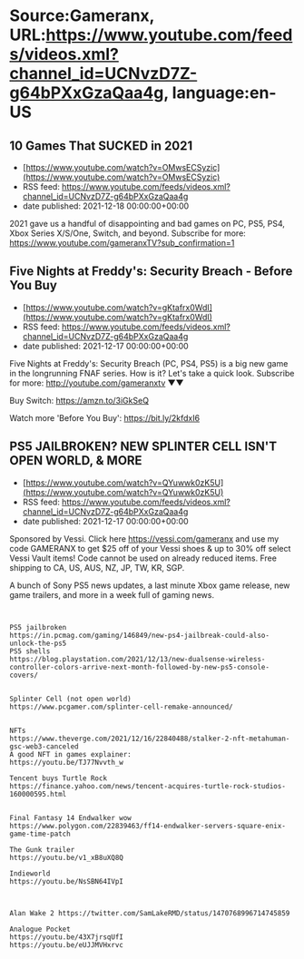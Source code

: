 # Source:Gameranx, URL:https://www.youtube.com/feeds/videos.xml?channel_id=UCNvzD7Z-g64bPXxGzaQaa4g, language:en-US

## 10 Games That SUCKED in 2021
 - [https://www.youtube.com/watch?v=OMwsECSyzic](https://www.youtube.com/watch?v=OMwsECSyzic)
 - RSS feed: https://www.youtube.com/feeds/videos.xml?channel_id=UCNvzD7Z-g64bPXxGzaQaa4g
 - date published: 2021-12-18 00:00:00+00:00

2021 gave us a handful of disappointing and bad games on PC, PS5, PS4, Xbox Series X/S/One, Switch, and beyond.
Subscribe for more: https://www.youtube.com/gameranxTV?sub_confirmation=1

## Five Nights at Freddy's: Security Breach - Before You Buy
 - [https://www.youtube.com/watch?v=gKtafrx0WdI](https://www.youtube.com/watch?v=gKtafrx0WdI)
 - RSS feed: https://www.youtube.com/feeds/videos.xml?channel_id=UCNvzD7Z-g64bPXxGzaQaa4g
 - date published: 2021-12-17 00:00:00+00:00

Five Nights at Freddy's: Security Breach (PC, PS4, PS5) is a big new game in the longrunning FNAF series. How is it? Let's take a quick look.
Subscribe for more: http://youtube.com/gameranxtv ▼▼

Buy Switch: https://amzn.to/3iGkSeQ

Watch more 'Before You Buy': https://bit.ly/2kfdxI6

## PS5 JAILBROKEN? NEW SPLINTER CELL ISN'T OPEN WORLD, & MORE
 - [https://www.youtube.com/watch?v=QYuwwk0zK5U](https://www.youtube.com/watch?v=QYuwwk0zK5U)
 - RSS feed: https://www.youtube.com/feeds/videos.xml?channel_id=UCNvzD7Z-g64bPXxGzaQaa4g
 - date published: 2021-12-17 00:00:00+00:00

Sponsored by Vessi. Click here https://vessi.com/gameranx and use my code GAMERANX to get $25 off of your Vessi shoes & up to 30% off select Vessi Vault items! Code cannot be used on already reduced items. Free shipping to CA, US, AUS, NZ, JP, TW, KR, SGP.

A bunch of Sony PS5 news updates, a last minute Xbox game release, new game trailers, and more in a week full of gaming news.


 ~~~~STORIES~~~~


PS5 jailbroken
https://in.pcmag.com/gaming/146849/new-ps4-jailbreak-could-also-unlock-the-ps5
PS5 shells
https://blog.playstation.com/2021/12/13/new-dualsense-wireless-controller-colors-arrive-next-month-followed-by-new-ps5-console-covers/


Splinter Cell (not open world)
https://www.pcgamer.com/splinter-cell-remake-announced/


NFTs
https://www.theverge.com/2021/12/16/22840488/stalker-2-nft-metahuman-gsc-web3-canceled
A good NFT in games explainer:
https://youtu.be/TJ77Nvvth_w

Tencent buys Turtle Rock
https://finance.yahoo.com/news/tencent-acquires-turtle-rock-studios-160000595.html


Final Fantasy 14 Endwalker wow
https://www.polygon.com/22839463/ff14-endwalker-servers-square-enix-game-time-patch

The Gunk trailer
https://youtu.be/v1_xB8uXQ8Q

Indieworld 
https://youtu.be/NsSBN64IVpI



Alan Wake 2 https://twitter.com/SamLakeRMD/status/1470768996714745859

Analogue Pocket
https://youtu.be/43X7jrsqUfI
https://youtu.be/eUJJMVHxrvc


